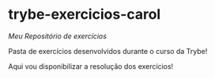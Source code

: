 # trybe-exercicios-carol
*Meu Repositório de exercícios*

Pasta de exercícios desenvolvidos durante o curso da Trybe! 

Aqui vou disponibilizar a resolução dos exercícios!

